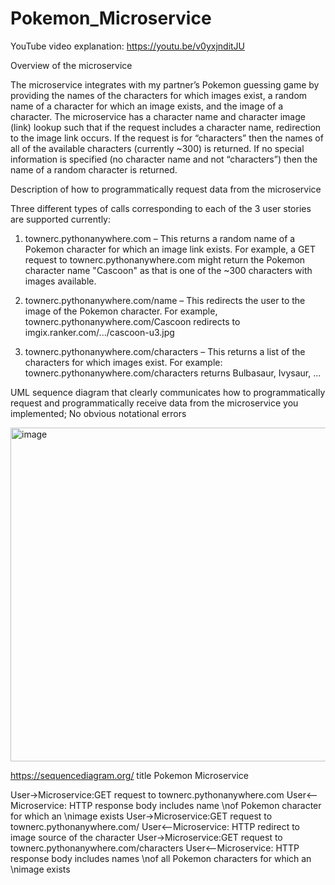 # Pokemon_Microservice

YouTube video explanation:  https://youtu.be/v0yxjnditJU

Overview of the microservice

The microservice integrates with my partner’s Pokemon guessing game by providing the names of the characters for which images exist, a random name of a character for which an image exists, and the image of a character.  The microservice has a character name and character image (link) lookup such that if the request includes a character name, redirection to the image link occurs.  If the request is for “characters” then the names of all of the available characters (currently ~300) is returned.  If no special information is specified (no character name and not “characters”) then the name of a random character is returned.


Description of how to programmatically request data from the microservice

Three different types of calls corresponding to each of the 3 user stories are supported currently:
1.	townerc.pythonanywhere.com – This returns a random name of a Pokemon character for which an image link exists.  For example, a GET request to townerc.pythonanywhere.com might return the Pokemon character name "Cascoon" as that is one of the ~300 characters with images available.
 
2.	townerc.pythonanywhere.com/name – This redirects the user to the image of the Pokemon character.  For example, townerc.pythonanywhere.com/Cascoon redirects to imgix.ranker.com/.../cascoon-u3.jpg

3.	townerc.pythonanywhere.com/characters – This returns a list of the characters for which images exist.  For example: townerc.pythonanywhere.com/characters returns Bulbasaur, Ivysaur, ...


UML sequence diagram that clearly communicates how to programmatically request and programmatically receive data from the microservice you implemented; No obvious notational errors

<img width="534" alt="image" src="https://github.com/cptowner/Pokemon_Microservice/assets/3808424/8535720b-49c6-47a6-92b5-8685aeafc205">


https://sequencediagram.org/
title Pokemon Microservice

User->Microservice:GET request to townerc.pythonanywhere.com
User<--Microservice: HTTP response body includes name \nof Pokemon character for which an \nimage exists
User->Microservice:GET request to townerc.pythonanywhere.com/<name>
User<--Microservice: HTTP redirect to image source of the character
User->Microservice:GET request to townerc.pythonanywhere.com/characters
User<--Microservice: HTTP response body includes names \nof all Pokemon characters for which an \nimage exists
